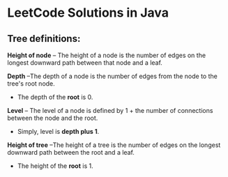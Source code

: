 # LeetCode Solutions in Java
## Tree definitions:
**Height of node** – The height of a node is the number of edges on the longest downward path between that node and a leaf.

**Depth** –The depth of a node is the number of edges from the node to the tree's root node.
- The depth of the **root** is 0.

**Level** – The level of a node is defined by 1 + the number of connections between the node and the root.
- Simply, level is **depth plus 1**.

**Height of tree** –The height of a tree is the number of edges on the longest downward path between the root and a leaf.
- The height of the **root** is 1.

